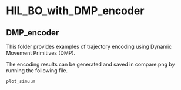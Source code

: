 # HIL_BO_with_DMP_encoder

## DMP_encoder
This folder provides examples of trajectory encoding using Dynamic Movement Primitives (DMP).

The encoding results can be generated and saved in compare.png by running the following file.
```
plot_simu.m
```
